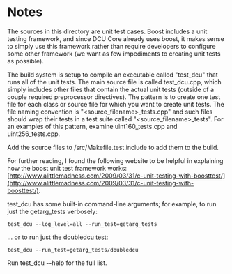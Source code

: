 # Notes
The sources in this directory are unit test cases.  Boost includes a
unit testing framework, and since DCU Core already uses boost, it makes
sense to simply use this framework rather than require developers to
configure some other framework (we want as few impediments to creating
unit tests as possible).

The build system is setup to compile an executable called "test_dcu"
that runs all of the unit tests.  The main source file is called
test_dcu.cpp, which simply includes other files that contain the
actual unit tests (outside of a couple required preprocessor
directives).  The pattern is to create one test file for each class or
source file for which you want to create unit tests.  The file naming
convention is "<source_filename>_tests.cpp" and such files should wrap
their tests in a test suite called "<source_filename>_tests".  For an
examples of this pattern, examine uint160_tests.cpp and
uint256_tests.cpp.

Add the source files to /src/Makefile.test.include to add them to the build.

For further reading, I found the following website to be helpful in
explaining how the boost unit test framework works:
[http://www.alittlemadness.com/2009/03/31/c-unit-testing-with-boosttest/](http://www.alittlemadness.com/2009/03/31/c-unit-testing-with-boosttest/).

test_dcu has some built-in command-line arguments; for
example, to run just the getarg_tests verbosely:

    test_dcu --log_level=all --run_test=getarg_tests

... or to run just the doubledcu test:

    test_dcu --run_test=getarg_tests/doubledcu

Run  test_dcu --help   for the full list.

